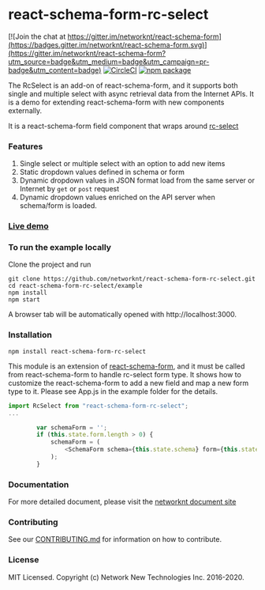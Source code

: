 # react-schema-form-rc-select

[![Join the chat at https://gitter.im/networknt/react-schema-form](https://badges.gitter.im/networknt/react-schema-form.svg)](https://gitter.im/networknt/react-schema-form?utm_source=badge&utm_medium=badge&utm_campaign=pr-badge&utm_content=badge)
[![CircleCI](https://circleci.com/gh/networknt/react-schema-form-rc-select.svg?style=svg)](https://circleci.com/gh/networknt/react-schema-form-rc-select)
[![npm package](https://img.shields.io/npm/v/react-schema-form-rc-select.svg?style=flat-square)](https://www.npmjs.org/package/react-schema-form-rc-select)

The RcSelect is an add-on of react-schema-form, and it supports both single and multiple select with async retrieval data from the Internet APIs. It is a demo for extending react-schema-form with new components externally.

It is a react-schema-form field component that wraps around [rc-select](https://www.npmjs.com/package/rc-select)

### Features
1. Single select or multiple select with an option to add new items
2. Static dropdown values defined in schema or form
3. Dynamic dropdown values in JSON format load from the same server or Internet by `get` or `post` request
4. Dynamic dropdown values enriched on the API server when schema/form is loaded. 

### [Live demo](http://networknt.github.io/react-schema-form-rc-select/)

### To run the example locally

Clone the project and run

```
git clone https://github.com/networknt/react-schema-form-rc-select.git
cd react-schema-form-rc-select/example
npm install
npm start
```

A browser tab will be automatically opened with http://localhost:3000.

### Installation

```
npm install react-schema-form-rc-select
```

This module is an extension of [react-schema-form](https://github.com/networknt/react-schema-form.git), and it must be called from react-schema-form to handle rc-select form type. It shows how to customize the react-schema-form to add a new field and map a new form type to it. Please see App.js in the example folder for the details.

```js
import RcSelect from "react-schema-form-rc-select";
...

        var schemaForm = '';
        if (this.state.form.length > 0) {
            schemaForm = (
                <SchemaForm schema={this.state.schema} form={this.state.form} model={this.state.model} onModelChange={this.onModelChange} mapper={{"rc-select": RcSelect}} />
            );
        }


```
### Documentation

For more detailed document, please visit the [networknt document site](https://doc.networknt.com/consumer/react-schema-form-rc-select/)

### Contributing

See our [CONTRIBUTING.md](https://github.com/networknt/react-schema-form/CONTRIBUTING.md) for information on how to contribute.


### License

MIT Licensed. Copyright (c) Network New Technologies Inc. 2016-2020.
